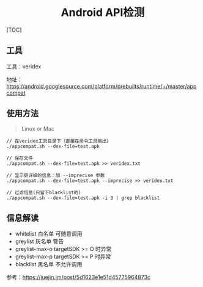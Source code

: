<h1 align="center">Android API检测</h1>

[TOC]

## 工具

工具：veridex

地址：https://android.googlesource.com/platform/prebuilts/runtime/+/master/appcompat

## 使用方法

>Linux or Mac

```
// 在veridex工具目录下（直接在命令工具输出）
./appcompat.sh --dex-file=test.apk

// 保存文件
./appcompat.sh --dex-file=test.apk >> veridex.txt

// 显示更详细的信息：加 --imprecise 参数
./appcompat.sh --dex-file=test.apk --imprecise >> veridex.txt

// 过滤信息(只留下blacklist的)
./appcompat.sh --dex-file=test.apk -i 3 | grep blacklist
```

## 信息解读

* whitelist  白名单  可随意调用
* greylist 灰名单  警告
* greylist-max-o  targetSDK >= O 时异常
* greylist-max-p  targetSDK >= P 时异常
* blacklist  黑名单  不允许调用


参考：https://juejin.im/post/5d1623e1e51d45775964873c